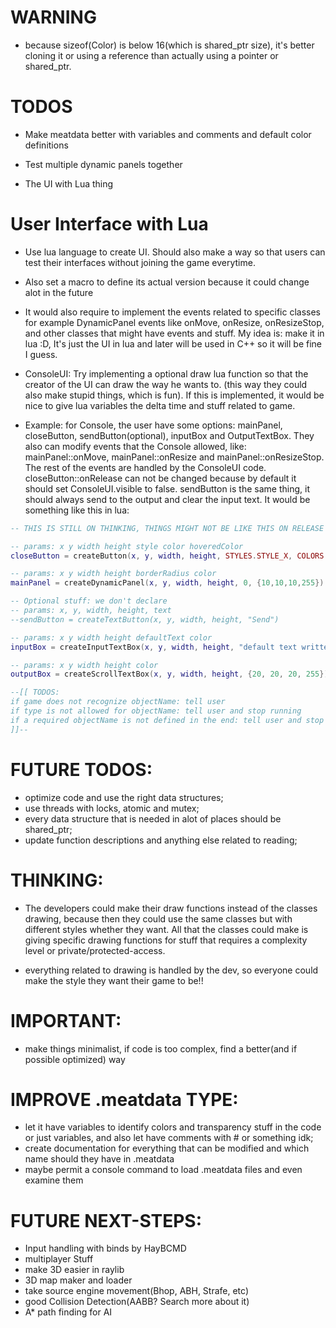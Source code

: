 # WARNING
- because sizeof(Color) is below 16(which is shared_ptr size), it's better cloning it or using a reference than actually using a pointer or shared_ptr.

# TODOS
- Make meatdata better with variables and comments and default color definitions

- Test multiple dynamic panels together

- The UI with Lua thing

# User Interface with Lua
- Use lua language to create UI. Should also make a way so that users can test their interfaces without joining the game everytime.
- Also set a macro to define its actual version because it could change alot in the future

- It would also require to implement the events related to specific classes for example DynamicPanel events like onMove, onResize, onResizeStop, and other classes that might have events and stuff. My idea is: make it in lua :D, It's just the UI in lua and later will be used in C++ so it will be fine I guess.

- ConsoleUI: Try implementing a optional draw lua function so that the creator of the UI can draw the way he wants to. (this way they could also make stupid things, which is fun). If this is implemented, it would be nice to give lua variables the delta time and stuff related to game.

- Example: for Console, the user have some options: mainPanel, closeButton, sendButton(optional), inputBox and OutputTextBox. They also can modify events that the Console allowed, like: mainPanel::onMove, mainPanel::onResize and mainPanel::onResizeStop. The rest of the events are handled by the ConsoleUI code. closeButton::onRelease can not be changed because by default it should set ConsoleUI.visible to false. sendButton is the same thing, it should always send to the output and clear the input text. It would be something like this in lua:
```lua
-- THIS IS STILL ON THINKING, THINGS MIGHT NOT BE LIKE THIS ON RELEASE OF THE FIRST VERSION

-- params: x y width height style color hoveredColor
closeButton = createButton(x, y, width, height, STYLES.STYLE_X, COLORS.LIGHTGRAY, COLORS.WHITE)

-- params: x y width height borderRadius color
mainPanel = createDynamicPanel(x, y, width, height, 0, {10,10,10,255})

-- Optional stuff: we don't declare
-- params: x, y, width, height, text
--sendButton = createTextButton(x, y, width, height, "Send")

-- params: x y width height defaultText color
inputBox = createInputTextBox(x, y, width, height, "default text written in input box", {20,20,20,255})

-- params: x y width height color
outputBox = createScrollTextBox(x, y, width, height, {20, 20, 20, 255})

--[[ TODOS:
if game does not recognize objectName: tell user
if type is not allowed for objectName: tell user and stop running
if a required objectName is not defined in the end: tell user and stop running
]]--
```

# FUTURE TODOS:
- optimize code and use the right data structures;
- use threads with locks, atomic and mutex;
- every data structure that is needed in alot of places should be shared_ptr;
- update function descriptions and anything else related to reading;

# THINKING:
- The developers could make their draw functions instead of the classes drawing, because then they could use the same classes but with different styles whether they want. All that the classes could make is giving specific drawing functions for stuff that requires a complexity level or private/protected-access.

- everything related to drawing is handled by the dev, so everyone could make the style they want their game to be!!

# IMPORTANT:
- make things minimalist, if code is too complex, find a better(and if possible optimized) way

# IMPROVE .meatdata TYPE:
- let it have variables to identify colors and transparency stuff in the code or just variables, and also let have comments with # or something idk;
- create documentation for everything that can be modified and which name should they have in .meatdata
- maybe permit a console command to load .meatdata files and even examine them

# FUTURE NEXT-STEPS:
- Input handling with binds by HayBCMD
- multiplayer Stuff
- make 3D easier in raylib
- 3D map maker and loader
- take source engine movement(Bhop, ABH, Strafe, etc)
- good Collision Detection(AABB? Search more about it)
- A* path finding for AI